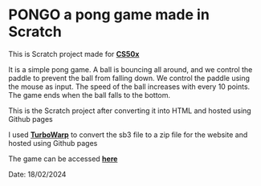 # PONGO a pong game made in Scratch

This is Scratch project made for [**CS50x**][1]

It is a simple pong game. A ball is bouncing all around, and we control the paddle to prevent the ball from falling down. We control the paddle using the mouse as input. The speed of the ball increases with every 10 points. The game ends when the ball falls to the bottom.

This is the Scratch project after converting it into HTML and hosted using Github pages

I used [**TurboWarp**][2] to convert the sb3 file to a zip file for the website and hosted using Github pages

The game can be accessed [**here**][3]

Date: 18/02/2024

[1]: https://cs50.harvard.edu/x/2024/
[2]: https://packager.turbowarp.org/
[3]: https://heshinth.github.io/pongo/
